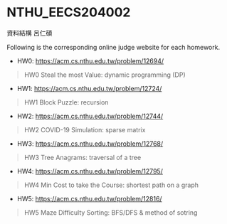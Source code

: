 # NTHU_EECS204002
資料結構 呂仁碩

Following is the corresponding online judge website for each homework. 
- HW0: https://acm.cs.nthu.edu.tw/problem/12694/
> HW0 Steal the most Value: dynamic programming (DP)
- HW1: https://acm.cs.nthu.edu.tw/problem/12724/
> HW1 Block Puzzle: recursion
- HW2: https://acm.cs.nthu.edu.tw/problem/12744/
> HW2 COVID-19 Simulation: sparse matrix
- HW3: https://acm.cs.nthu.edu.tw/problem/12768/
> HW3 Tree Anagrams: traversal of a tree
- HW4: https://acm.cs.nthu.edu.tw/problem/12795/
> HW4 Min Cost to take the Course: shortest path on a graph
- HW5: https://acm.cs.nthu.edu.tw/problem/12816/
> HW5 Maze Difficulty Sorting: BFS/DFS & method of sotring
